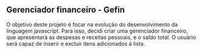 ## Gerenciador financeiro - Gefin

O objetivo deste projeto é focar na evolução do desenvolvimento da linguagem javascript. Para isso, decidi criar uma gerenciador financeiro, que apresentará as despesas e receitas pessoais, e o saldo total. O usuário será capaz de inserir e excluir itens adicionados à lista.
